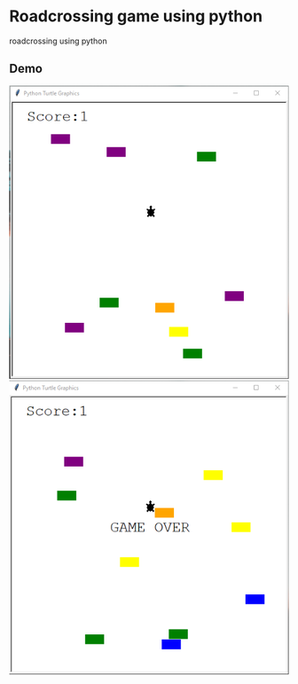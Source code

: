 # Roadcrossing game using python

roadcrossing using python

## Demo
![](images/p1.png)
![](images/p2.png)